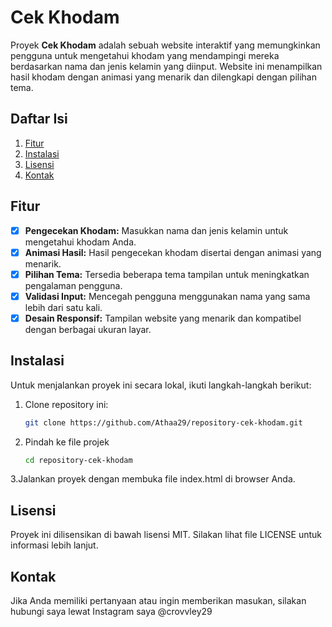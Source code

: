 # Cek Khodam

Proyek **Cek Khodam** adalah sebuah website interaktif yang memungkinkan pengguna untuk mengetahui khodam yang mendampingi mereka berdasarkan nama dan jenis kelamin yang diinput. Website ini menampilkan hasil khodam dengan animasi yang menarik dan dilengkapi dengan pilihan tema.

## Daftar Isi

1. [Fitur](#fitur)
2. [Instalasi](#instalasi)
3. [Lisensi](#lisensi)
4. [Kontak](#kontak)

## Fitur

- [x] **Pengecekan Khodam:** Masukkan nama dan jenis kelamin untuk mengetahui khodam Anda.
- [x] **Animasi Hasil:** Hasil pengecekan khodam disertai dengan animasi yang menarik.
- [x] **Pilihan Tema:** Tersedia beberapa tema tampilan untuk meningkatkan pengalaman pengguna.
- [x] **Validasi Input:** Mencegah pengguna menggunakan nama yang sama lebih dari satu kali.
- [x] **Desain Responsif:** Tampilan website yang menarik dan kompatibel dengan berbagai ukuran layar.

## Instalasi

Untuk menjalankan proyek ini secara lokal, ikuti langkah-langkah berikut:

1. Clone repository ini:
   ```bash
   git clone https://github.com/Athaa29/repository-cek-khodam.git

2. Pindah ke file projek
   ```bash
   cd repository-cek-khodam

3.Jalankan proyek dengan membuka file index.html di browser Anda.

## Lisensi
 Proyek ini dilisensikan di bawah lisensi MIT. Silakan lihat file LICENSE untuk informasi lebih lanjut.

## Kontak
Jika Anda memiliki pertanyaan atau ingin memberikan masukan, silakan hubungi saya lewat Instagram saya @crovvley29
